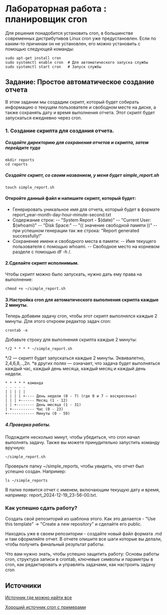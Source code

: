 # Лабораторная работа : планировщик cron
Для решения понадобится установить cron, в большинстве современных дистрибутивов Linux cron уже предустановлен. Если по каким-то причинам он не установлен, его можно установить с помощью следующей команды:
```
sudo apt-get install cron 
sudo systemctl enable cron  # Для автоматического запуска службы
sudo systemctl start cron   # Запуск службы
```

## Задание: Простое автоматическое создание отчета
 В этом задании мы создадим скрипт, который будет собирать информацию о текущем пользователе и свободном месте на диске, а также сохранять дату и время выполнения отчета. Этот скрипт будет запускаться ежедневно через cron.

### 1. Создание скрипта для создания отчета.
##### Создайте директорию для сохранения отчетов и скрипта, затем перейдите туда
```
mkdir reports
cd reports
```
##### Создайте скрипт, со своим названием, у меня будет simple_report.sh
```
touch simple_report.sh
```
#### Откройте данный файл и напишите скрипт, который будет:
- Генерировать уникальное имя для отчета, который будет в формате report_year-month-day-hour-minute-second.txt
- Содержание строк:
-- "System Report - $(date)"
-- "Current User: $(whoami)"
-- "Disk Space:"
-- "(( значение свободной памяти ))"
-- при успешном генерации так же строка: "Report generated successfully!"
- Сохранение имени и свободного места в памяти:
-- Имя текущего пользователя с помощью whoami.
-- Свободное место на корневом разделе с помощью df -h /.
#### 2.Сделайте скрипт исполнимым.
Чтобы скрипт можно было запускать, нужно дать ему права на выполнение:
```
chmod +x ~/simple_report.sh
```
#### 3.Настройка cron для автоматического выполнения скрипта каждые 2 минуты.
Теперь добавим задачу cron, чтобы этот скрипт выполнялся каждые 2 минуты. Для этого откроем редактор задач cron:
```
crontab -e
```
Добавьте строку для выполнения скрипта каждые 2 минуты:
```
*/2 * * * * ~/simple_report.sh
```
*/2 — скрипт будет запускаться каждые 2 минуты. Эквивалетно, 2,4,6,8,..,2n.
*в других полях — означает, что задача будет выполняться каждый час, каждый день месяца, каждый месяц и каждый день недели.
```
* * * * * команда
- - - - -
| | | | |
| | | | +---- День недели (0 - 7) (где 0 и 7 — воскресенье)
| | | +------ Месяц (1 - 12)
| | +-------- День месяца (1 - 31)
| +---------- Час (0 - 23)
+------------ Минуты (0 - 59)
```
##### 4.Проверка работы.
Подождите несколько минут, чтобы убедиться, что cron начал выполнять задачу. Также вы можете принудительно запустить команду вручную:
```
~/simple_report.sh
```
Проверьте папку ~/simple_reports, чтобы увидеть, что отчет был успешно создан. Например:
```
ls ~/simple_reports
```
В папке появится отчет с именем, включающим текущую дату и время, например: report_2024-12-19_23-56-00.txt.

### Как успешно сдать работу?

Создать свой репозиторий из шаблона этого. Как это делается - "Use this template" -> "Create a new repository" и сделайте его public. 

Находясь уже в своем репозитории - создайте новый файл формата .md и там оформляйте отчет. В отчете опишите все шаги которые вы делали, чтобы получить финальный результат работы.

Что вам нужно знать, чтобы успешно защитить работу:
Основы работы cron, структура записи в crontab, ключевые символы и параметры в cron, как редактировать и управлять задачами, как настроить задачу cron

## Источники

[Источник где можно найти все](https://google.com)

[Хороший источник cron с примерами](https://www.howtogeek.com/101288/how-to-schedule-tasks-on-linux-an-introduction-to-crontab-files/)

